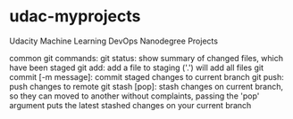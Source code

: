 # udac-myprojects
Udacity Machine Learning DevOps Nanodegree Projects

common git commands:
git status: show summary of changed files, which have been staged
git add: add a file to staging ('.') will add all files
git commit [-m message]: commit staged changes to current branch
git push: push changes to remote
git stash [pop]: stash changes on current branch, so they can moved to another without
                  complaints, passing the 'pop' argument puts the latest stashed changes
                  on your current branch
